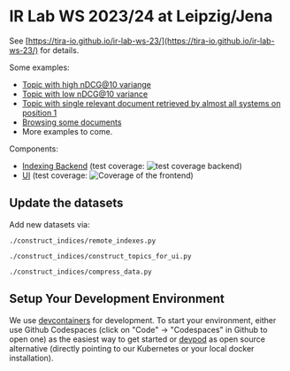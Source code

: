 # IR Lab WS 2023/24 at Leipzig/Jena

See [https://tira-io.github.io/ir-lab-ws-23/](https://tira-io.github.io/ir-lab-ws-23/) for details.

Some examples:

- [Topic with high nDCG@10 variange](https://tira-io.github.io/ir-lab-ws-23/topics?topic=5&dataset=ir-lab-jena-leipzig-wise-2023/leipzig-topics-20231025-test)
- [Topic with low nDCG@10 variance](https://tira-io.github.io/ir-lab-ws-23/topics?topic=16&dataset=ir-lab-jena-leipzig-wise-2023/leipzig-topics-20231025-test)
- [Topic with single relevant document retrieved by almost all systems on position 1](https://tira-io.github.io/ir-lab-ws-23/topics?topic=19&dataset=ir-lab-jena-leipzig-wise-2023/leipzig-topics-20231025-test)
- [Browsing some documents](https://tira-io.github.io/ir-lab-ws-23/docs?dataset=ir-lab-jena-leipzig-wise-2023/jena-topics-20231026-test&doc_ids=doc062201800042)
- More examples to come.

Components:

- [Indexing Backend](construct_indices) (test coverage: ![test coverage backend](construct_indices/coverage.svg))
- [UI](ui) (test coverage: ![Coverage of the frontend](ui/coverage/badge-lines.svg))

## Update the datasets

Add new datasets via:

```
./construct_indices/remote_indexes.py
```

```
./construct_indices/construct_topics_for_ui.py
```

```
./construct_indices/compress_data.py
```

## Setup Your Development Environment

We use [devcontainers](https://code.visualstudio.com/docs/devcontainers/containers) for development. To start your environment, either use Github Codespaces (click on "Code" -> "Codespaces" in Github to open one) as the easiest way to get started or [devpod](https://github.com/loft-sh/devpod) as open source alternative (directly pointing to our Kubernetes or your local docker installation).

